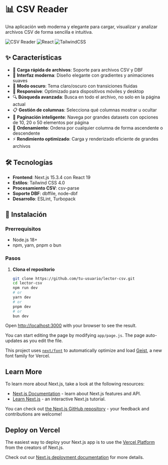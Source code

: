# 📊 CSV Reader

Una aplicación web moderna y elegante para cargar, visualizar y analizar archivos CSV de forma sencilla e intuitiva.

![CSV Reader](https://img.shields.io/badge/Next.js-15.3.4-black?style=for-the-badge&logo=next.js)
![React](https://img.shields.io/badge/React-19.0.0-blue?style=for-the-badge&logo=react)
![TailwindCSS](https://img.shields.io/badge/Tailwind-4.0-38B2AC?style=for-the-badge&logo=tailwind-css)

## ✨ Características

- 🚀 **Carga rápida de archivos**: Soporte para archivos CSV y DBF
- 🎨 **Interfaz moderna**: Diseño elegante con gradientes y animaciones suaves
- 🌙 **Modo oscuro**: Tema claro/oscuro con transiciones fluidas
- 📱 **Responsive**: Optimizado para dispositivos móviles y desktop
- 🔍 **Búsqueda avanzada**: Busca en todo el archivo, no solo en la página actual
- 📋 **Gestión de columnas**: Selecciona qué columnas mostrar u ocultar
- 📄 **Paginación inteligente**: Navega por grandes datasets con opciones de 10, 20 o 50 elementos por página
- 🔄 **Ordenamiento**: Ordena por cualquier columna de forma ascendente o descendente
- ⚡ **Rendimiento optimizado**: Carga y renderizado eficiente de grandes archivos

## 🛠️ Tecnologías

- **Frontend**: Next.js 15.3.4 con React 19
- **Estilos**: Tailwind CSS 4.0
- **Procesamiento CSV**: csv-parse
- **Soporte DBF**: dbffile, node-dbf
- **Desarrollo**: ESLint, Turbopack

## 🚀 Instalación

### Prerrequisitos

- Node.js 18+ 
- npm, yarn, pnpm o bun

### Pasos

1. **Clona el repositorio**
   ```bash
   git clone https://github.com/tu-usuario/lector-csv.git
   cd lector-csv
   npm run dev
   # or
   yarn dev
   # or
   pnpm dev
   # or
   bun dev
   ```

Open [http://localhost:3000](http://localhost:3000) with your browser to see the result.

You can start editing the page by modifying `app/page.js`. The page auto-updates as you edit the file.

This project uses [`next/font`](https://nextjs.org/docs/app/building-your-application/optimizing/fonts) to automatically optimize and load [Geist](https://vercel.com/font), a new font family for Vercel.

## Learn More

To learn more about Next.js, take a look at the following resources:

- [Next.js Documentation](https://nextjs.org/docs) - learn about Next.js features and API.
- [Learn Next.js](https://nextjs.org/learn) - an interactive Next.js tutorial.

You can check out [the Next.js GitHub repository](https://github.com/vercel/next.js) - your feedback and contributions are welcome!

## Deploy on Vercel

The easiest way to deploy your Next.js app is to use the [Vercel Platform](https://vercel.com/new?utm_medium=default-template&filter=next.js&utm_source=create-next-app&utm_campaign=create-next-app-readme) from the creators of Next.js.

Check out our [Next.js deployment documentation](https://nextjs.org/docs/app/building-your-application/deploying) for more details.
